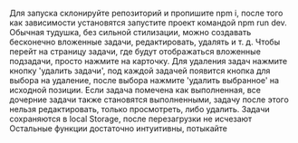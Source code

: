 Для запуска склонируйте репозиторий и пропишите npm i, после того как зависимости установятся запустите проект командой npm run dev.
Обычная тудушка, без сильной стилизации, можно создавать бесконечно вложенные задачи, редактировать, удалять и т. д.
Чтобы перейт на страницу задачи, где будут отображаться вложенные подзадачи, просто нажмите на карточку.
Для удаления задач нажмите кнопку 'удалить задачи', под каждой задачей появится кнопка для выбора на удаление, после выбора нажмите 'удалить выбранное' на исходной позиции.
Если задача помечена как выполненная, все дочерние задачи также становятся выполненными, задачу после этого нельзя редактировать, только просмотреть, либо удалить.
Задачи сохраняются в local Storage, после перезагрузки не исчезают
Остальные функции достаточно интуитивны, потыкайте
